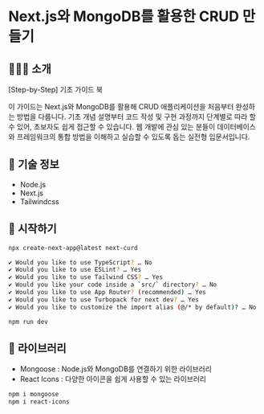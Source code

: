 # Next.js와 MongoDB를 활용한 CRUD 만들기

## 👩🏻‍💻 소개

[Step-by-Step] 기초 가이드 북

이 가이드는 Next.js와 MongoDB를 활용해 CRUD 애플리케이션을 처음부터 완성하는 방법을 다룹니다. 기초 개념 설명부터 코드 작성 및 구현 과정까지 단계별로 따라 할 수 있어, 초보자도 쉽게 접근할 수 있습니다. 웹 개발에 관심 있는 분들이 데이터베이스와 프레임워크의 통합 방법을 이해하고 실습할 수 있도록 돕는 실전형 입문서입니다.

## 🥳 기술 정보

- Node.js
- Next.js
- Tailwindcss

## 🥰 시작하기

```bash
npx create-next-app@latest next-curd
```

```bash
✔ Would you like to use TypeScript? … No
✔ Would you like to use ESLint? … Yes
✔ Would you like to use Tailwind CSS? … Yes
✔ Would you like your code inside a `src/` directory? … No
✔ Would you like to use App Router? (recommended) … Yes
✔ Would you like to use Turbopack for next dev? … Yes
✔ Would you like to customize the import alias (@/* by default)? … No
```

```
npm run dev
```

## 📑 라이브러리

- Mongoose : Node.js와 MongoDB를 연결하기 위한 라이브러리
- React Icons : 다양한 아이콘을 쉽게 사용할 수 있는 라이브러리

```bash
npm i mongoose
npm i react-icons
```
